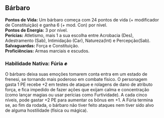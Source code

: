 ## Bárbaro <a id="barbaro"></a>

**Pontos de Vida:** Um bárbaro começa com 24 pontos de vida (+ modificador de Constituição) e ganha 6 (+ mod. Con) por nível. </br>
**Pontos de Energia:** 3 por nível.</br>
**Perícias:** Atletismo, mais 1 a sua escolha entre Acrobacia (Des), Adestramento (Sab),  Intimidação (Car), Natureza(Int) e Percepção(Sab).</br>
**Salvaguardas:** Força e Constituição.</br>
**Proficiências:** Armas marciais e escudos.</br>

### Habilidade Nativa: Fúria ✊
O bárbaro deixa suas emoções tomarem conta entra em um estado de frenesi, se tornando mais poderoso em combate físico.
O personagem gasta 1 PE recebe +2 em testes de ataque e rolagens de dano de atributo força, e fica impedido de fazer ações que exijam calma e concentração (como lançar magias ou usar perícias como Furtividade). A cada cinco níveis, pode gastar +2 PE para aumentar os bônus em +1.
A Fúria termina se, ao fim da rodada, o bárbaro não tiver feito ataques nem tiver sido alvo de alguma hostilidade (física ou mágica).